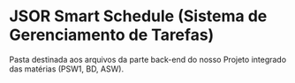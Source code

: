 # JSOR Smart Schedule (Sistema de Gerenciamento de Tarefas)
Pasta destinada aos arquivos da parte back-end do nosso Projeto integrado das matérias (PSW1, BD, ASW).
